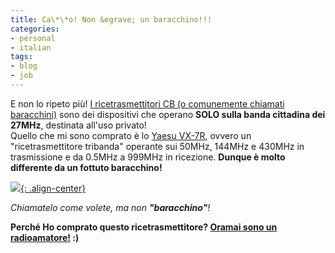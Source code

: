 ```yaml
---
title: Ca\*\*o! Non &egrave; un baracchino!!!
categories:
- personal
- italian
tags:
- blog
- job
---
```

E non lo ripeto più! [I ricetrasmettitori CB (o comunemente chiamati
baracchini)](http://it.wikipedia.org/wiki/Banda_cittadina
"http://it.wikipedia.org/wiki/Banda_cittadina" ) sono dei dispositivi che
operano **SOLO sulla banda cittadina dei 27MHz**, destinata all'uso privato!  
Quello che mi sono comprato è lo [Yaesu
VX-7R](http://www.yaesu.it/index.aspx?m=53&did=87
"http://www.yaesu.it/index.aspx?m=53&did=87" ), ovvero un "ricetrasmettitore
tribanda" operante sui 50MHz, 144MHz e 430MHz in trasmissione e da 0.5MHz a
999MHz in ricezione. **Dunque è molto differente da un fottuto baracchino!**  

[![]({{site.url}}/assets/images/yaesu_vx-7r.jpg){: .align-center}]({{site.url}}/assets/images/yaesu_vx-7r.jpg)

_Chiamatelo come volete, ma non **"baracchino"**!_

**Perché Ho comprato questo ricetrasmettitore? [Oramai sono un radioamatore!]({{site.url}}/2008/07/09/idoneo/ "{{site.url}}2008/07/09/idoneo/" ) :)**

